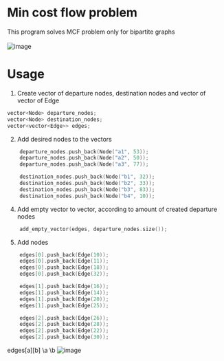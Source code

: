 # Min cost flow problem
This program solves MCF problem only for bipartite graphs\
\
![image](https://user-images.githubusercontent.com/65315002/205456628-abe3dd99-974e-43a1-b876-d557ed365775.png)
# Usage
1. Create vector of departure nodes, destination nodes and vector of vector of Edge
```cpp
vector<Node> departure_nodes;
vector<Node> destination_nodes;
vector<vector<Edge>> edges;
```
2. Add desired nodes to the vectors
```cpp
	departure_nodes.push_back(Node("a1", 53));
	departure_nodes.push_back(Node("a2", 50));
	departure_nodes.push_back(Node("a3", 77));

	destination_nodes.push_back(Node("b1", 32));
	destination_nodes.push_back(Node("b2", 33));
	destination_nodes.push_back(Node("b3", 83));
	destination_nodes.push_back(Node("b4", 10));
```
4. Add empty vector to vector, according to amount of created departure nodes
```cpp
	add_empty_vector(edges, departure_nodes.size());
```
5. Add nodes 
```cpp
	edges[0].push_back(Edge(10));
	edges[0].push_back(Edge(11));
	edges[0].push_back(Edge(18));
	edges[0].push_back(Edge(32));

	edges[1].push_back(Edge(16));
	edges[1].push_back(Edge(14));
	edges[1].push_back(Edge(20));
	edges[1].push_back(Edge(25));

	edges[2].push_back(Edge(26));
	edges[2].push_back(Edge(28));
	edges[2].push_back(Edge(22));
	edges[2].push_back(Edge(30));
```
edges[a][b] 
  \a
  \b
![image](https://user-images.githubusercontent.com/65315002/205458064-0afa5b6b-377e-48d2-a98e-5e95d5518b76.png)
